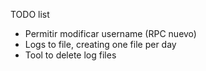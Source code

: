 TODO list

- Permitir modificar username (RPC nuevo)
- Logs to file, creating one file per day
- Tool to delete log files